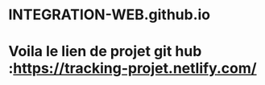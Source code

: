 # INTEGRATION-WEB.github.io
# Voila le lien de projet git hub :https://tracking-projet.netlify.com/
